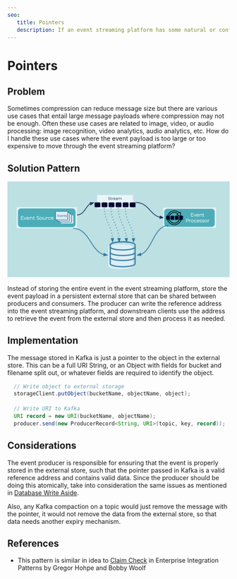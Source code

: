 ```yaml
---
seo:
   title: Pointers
   description: If an event streaming platform has some natural or configured size limit for the events, instead of storing the entire event, just store the pointer
---
```


# Pointers

## Problem

Sometimes compression can reduce message size but there are various use cases that entail large message payloads where compression may not be enough.
Often these use cases are related to image, video, or audio processing: image recognition, video analytics, audio analytics, etc.
How do I handle these use cases where the event payload is too large or too expensive to move through the event streaming platform?

## Solution Pattern

![pointers](../img/pointers.png)

Instead of storing the entire event in the event streaming platform, store the event payload in a persistent external store that can be shared between producers and consumers.
The producer can write the reference address into the event streaming platform, and downstream clients use the address to retrieve the event from the external store and then process it as needed.

## Implementation

The message stored in Kafka is just a pointer to the object in the external store.
This can be a full URI String, or an Object with fields for bucket and filename split out, or whatever fields are required to identify the object.

```java
  // Write object to external storage
  storageClient.putObject(bucketName, objectName, object);

  // Write URI to Kafka
  URI record = new URI(bucketName, objectName);
  producer.send(new ProducerRecord<String, URI>(topic, key, record));
```

## Considerations

The event producer is responsible for ensuring that the event is properly stored in the external store, such that the pointer passed in Kafka is a valid reference address and contains valid data.
Since the producer should be doing this atomically, take into consideration the same issues as mentioned in [Database Write Aside](../event-source/database-write-aside.md).

Also, any Kafka compaction on a topic would just remove the message with the pointer, it would not remove the data from the external store, so that data needs another expiry mechanism.

## References
* This pattern is similar in idea to [Claim Check](https://www.enterpriseintegrationpatterns.com/patterns/messaging/StoreInLibrary.html) in Enterprise Integration Patterns by Gregor Hohpe and Bobby Woolf

